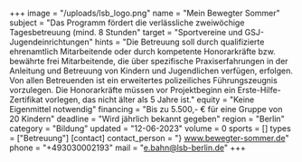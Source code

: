 +++
image = "/uploads/lsb_logo.png"
name = "Mein Bewegter Sommer"
subject = "Das Programm fördert die verlässliche zweiwöchige Tagesbetreuung (mind. 8 Stunden"
target = "Sportvereine und GSJ-Jugendeinrichtungen"
hints = "Die Betreuung soll durch qualifizierte ehrenamtlich Mitarbeitende oder durch kompetente Honorarkräfte bzw. bewährte frei Mitarbeitende, die über spezifische Praxiserfahrungen in der Anleitung und Betreuung von Kindern und Jugendlichen verfügen, erfolgen. Von allen Betreuenden ist ein erweitertes polizeiliches Führungszeugnis vorzulegen. Die Honorarkräfte müssen vor Projektbeginn ein Erste-Hilfe-Zertifikat vorlegen, das nicht älter als 5 Jahre ist."
equity = "Keine Eigenmittel notwendig"
financing = "Bis zu 5.500,- € für eine Gruppe von 20 Kindern"
deadline = "Wird jährlich bekannt gegeben"
region = "Berlin"
category = "Bildung"
updated = "12-06-2023"
volume = 0
sports = []
types = ["Betreuung"]
[contact]
contact_person = "} www.bewegter-sommer.de"
phone = "+493030002193"
mail = "e.bahn@lsb-berlin.de"
+++